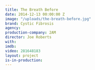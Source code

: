 ```yaml
---
title: The Breath Before
date: 2014-12-13 00:00:00 Z
image: "/uploads/the-breath-before.jpg"
brand: Cystic Fibrosis
agency: 
production-company: 2AM
director: Joe Roberts
with: 
imdb: 
video: 281648183
layout: project
is-in-production: 
---
```


